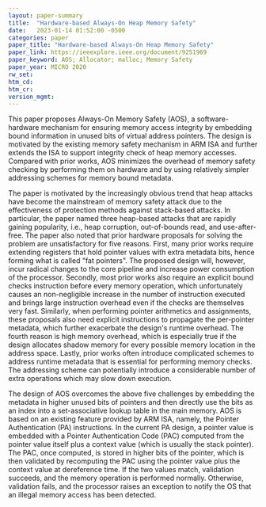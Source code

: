 ```yaml
---
layout: paper-summary
title:  "Hardware-based Always-On Heap Memory Safety"
date:   2023-01-14 01:52:00 -0500
categories: paper
paper_title: "Hardware-based Always-On Heap Memory Safety"
paper_link: https://ieeexplore.ieee.org/document/9251969
paper_keyword: AOS; Allocator; malloc; Memory Safety
paper_year: MICRO 2020
rw_set:
htm_cd:
htm_cr:
version_mgmt:
---
```


This paper proposes Always-On Memory Safety (AOS), a software-hardware mechanism for ensuring memory access integrity
by embedding bound information in unused bits of virtual address pointers. The design is motivated by the existing 
memory safety mechanism in ARM ISA and further extends the ISA to support integrity check of heap memory accesses. 
Compared with prior works, AOS minimizes the overhead of memory safety checking by performing them on hardware and 
by using relatively simpler addressing schemes for memory bound metadata.

The paper is motivated by the increasingly obvious trend that heap attacks have become the mainstream of memory
safety attack due to the effectiveness of protection methods against stack-based attacks. In particular, the paper
named three heap-based attacks that are rapidly gaining popularity, i.e., heap corruption, out-of-bounds read, and 
use-after-free. The paper also noted that prior hardware proposals for solving the problem are unsatisfactory 
for five reasons. First, many prior works require extending registers that hold pointer values with extra metadata 
bits, hence forming what is called "fat pointers". The proposed design will, however, incur radical changes to the 
core pipeline and increase power consumption of the processor.
Secondly, most prior works also require an explicit bound checks instruction before every memory operation, which
unfortunately causes an non-negligible increase in the number of instruction executed and brings large instruction 
overhead even if the checks are themselves very fast. Similarly, when performing pointer arithmetics and assignments,
these proposals also need explicit instructions to propagate the per-pointer metadata, which further exacerbate the 
design's runtime overhead. The fourth reason is high memory overhead, which is especially true if the design 
allocates shadow memory for every possible memory location in the address space.
Lastly, prior works often introduce complicated schemes to address runtime metadata that is essential for performing 
memory checks. The addressing scheme can potentially introduce a considerable number of extra operations 
which may slow down execution.

The design of AOS overcomes the above five challenges by embedding the metadata in higher unused bits of pointers and 
then directly use the bits as an index into a set-associative lookup table in the main memory. 
AOS is based on an existing feature provided by ARM ISA, namely, the Pointer Authentication (PA) instructions. 
In the current PA design, a pointer value is embedded with a Pointer Authentication Code (PAC) computed from the 
pointer value itself plus a context value (which is usually the stack pointer). The PAC, once computed, is stored
in higher bits of the pointer, which is then validated by recomputing the PAC using the pointer value plus the 
context value at dereference time. If the two values match, validation succeeds, and the memory operation is 
performed normally. Otherwise, validation fails, and the processor raises an exception to notify the OS that an 
illegal memory access has been detected.
